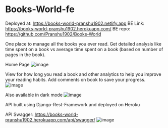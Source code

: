 # Books-World-fe

Deployed at: https://books-world-pranshu1902.netlify.app
BE Link: https://books-world-pranshu1902.herokuapp.com/
BE repo: https://github.com/Pranshu1902/Books-World

One place to manage all the books you ever read.
Get detailed analysis like time spent on a book vs average time spent on a book (based on number of pages in the book).

Home Page
![image](https://user-images.githubusercontent.com/70687348/198126783-f42fdc0f-0372-4e6d-9422-d8636bfbb2d0.png)

View for how long you read a book and other analytics to help you improve your reading habits. Add comments on book to save your progress.
![image](https://user-images.githubusercontent.com/70687348/198126938-942cabd8-0c22-4fd7-b622-fb9bdd8a448e.png)

Also available in dark mode
![image](https://user-images.githubusercontent.com/70687348/198127094-039ae971-f9c5-450e-997d-6441fc82d32e.png)

API built using Django-Rest-Framework and deployed on Heroku

API Swagger: https://books-world-pranshu1902.herokuapp.com/api/swagger/
![image](https://user-images.githubusercontent.com/70687348/198127411-9e7c755a-3b1d-4c48-a0c7-31cbe29e47a4.png)
